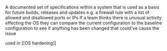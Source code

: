 A documented set of specifications within a system that is used as a basis for future builds, releases and updates
e.g. a firewall rule with a list of allowed and disallowed ports or IPs
If a team thinks there is unusual activity effecting the OS they can compare the current configuration to the baseline configuration to see if anything has been changed that could've cause the issue

used in [[OS hardening]]